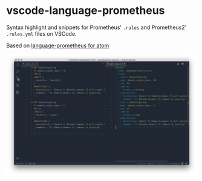 # vscode-language-prometheus

Syntax highlight and snippets for Prometheus' `.rules` and Prometheus2' `.rules.yml` files on VSCode.

Based on [language-prometheus for atom](https://github.com/Zevran/language-prometheus)

![screenshot](/screenshot.png)
